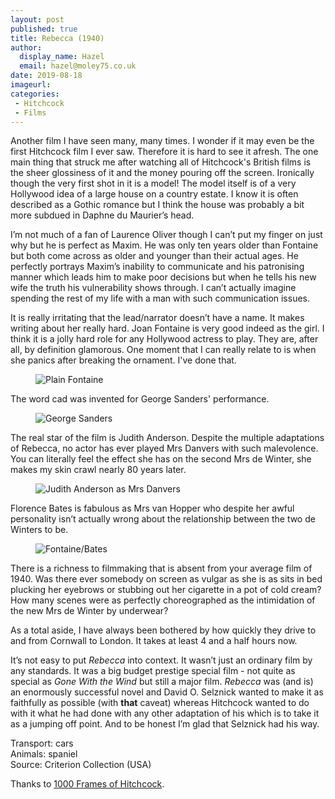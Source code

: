 ```yaml
---
layout: post
published: true
title: Rebecca (1940)
author:
  display_name: Hazel
  email: hazel@moley75.co.uk
date: 2019-08-18
imageurl: 
categories:
 - Hitchcock
 - Films
---
```

Another film I have seen many, many times. I wonder if it may even be the first Hitchcock film I ever saw. Therefore it is hard to see it afresh. The one main thing that struck me after watching all of Hitchcock's British films is the sheer glossiness of it and the money pouring off the screen. Ironically though the very first shot in it is a model! The model itself is of a very Hollywood idea of a large house on a country estate. I know it is often described as a Gothic romance but I think the house was probably a bit more subdued in Daphne du Maurier’s head.

I’m not much of a fan of Laurence Oliver though I can’t put my finger on just why but he is perfect as Maxim. He was only ten years older than Fontaine but both come across as older and younger than their actual ages. He perfectly portrays Maxim’s inability to communicate and his patronising manner which leads him to make poor decisions but when he tells his new wife the truth his vulnerability shows through. I can’t actually imagine spending the rest of my life with a man with such communication issues. 

It is really irritating that the lead/narrator doesn’t have a name. It makes writing about her really hard. Joan Fontaine is very good indeed as the girl. I think it is a jolly hard role for any Hollywood actress to play. They are, after all, by definition glamorous. One moment that I can really relate to is when she panics after breaking the ornament. I've done that.

<figure class="caption aligncenter"><img src="https://the.hitchcock.zone/1000/24/0344.jpg" alt="Plain Fontaine" /></figure>

The word cad was invented for George Sanders' performance.

<figure class="caption aligncenter"><img src="https://the.hitchcock.zone/1000/24/0521.jpg" alt="George Sanders" /></figure>

The real star of the film is Judith Anderson. Despite the multiple adaptations of Rebecca, no actor has ever played Mrs Danvers with such malevolence. You can literally feel the effect she has on the second Mrs de Winter, she makes my skin crawl nearly 80 years later.

<figure class="caption aligncenter"><img src="https://the.hitchcock.zone/1000/24/0680.jpg" alt="Judith Anderson as Mrs Danvers" /></figure>

Florence Bates is fabulous as Mrs van Hopper who despite her awful personality isn’t actually wrong about the relationship between the two de Winters to be.

<figure class="caption aligncenter"><img src="https://the.hitchcock.zone/1000/24/0059.jpg" alt="Fontaine/Bates" /></figure>

There is a richness to filmmaking that is absent from your average film of 1940. Was there ever somebody on screen as vulgar as she is as sits in bed plucking her eyebrows or stubbing out her cigarette in a pot of cold cream? How many scenes were as perfectly choreographed as the intimidation of the new Mrs de Winter by underwear?

As a total aside, I have always been bothered by how quickly they drive to and from Cornwall to London. It takes at least 4 and a half hours now.

It’s not easy to put *Rebecca* into context. It wasn’t just an ordinary film by any standards. It was a big budget prestige special film - not quite as special as *Gone With the Wind* but still a major film. *Rebecca* was (and is) an enormously successful novel and David O. Selznick wanted to make it as faithfully as possible (with **that** caveat) whereas Hitchcock wanted to do with it what he had done with any other adaptation of his which is to take it as a jumping off point. And to be honest I’m glad that Selznick had his way.

Transport: cars  
Animals: spaniel  
Source: Criterion Collection (USA)

Thanks to <a href="https://the.hitchcock.zone/wiki/1000_Frames_of_Hitchcock">1000 Frames of Hitchcock</a>. 